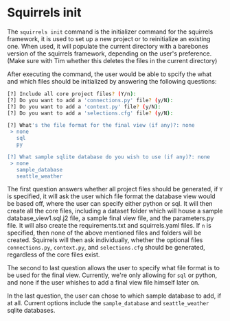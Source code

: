 # Squirrels init
The `squirrels init` command is the initializer command for the squirrels framework, it is used to set up a new project or to reinitialize an existing one. When used, it will populate the current directory with a barebones version of the squirrels framework, depending on the user's preference. (Make sure with Tim whether this deletes the files in the current directory)

After executing the command, the user would be able to spcify the what and which files should be initialized by answering the following questions:

```bash
[?] Include all core project files? (Y/n): 
[?] Do you want to add a 'connections.py' file? (y/N): 
[?] Do you want to add a 'context.py' file? (y/N): 
[?] Do you want to add a 'selections.cfg' file? (y/N): 

[?] What's the file format for the final view (if any)?: none
 > none
   sql
   py

[?] What sample sqlite database do you wish to use (if any)?: none
 > none
   sample_database
   seattle_weather

```

The first question answers whether all project files should be generated, if `Y` is specified, it will ask the user which file format the database view would be based off, where the user can specify either python or sql. It will then create all the core files, including a dataset folder which will house a sample database_view1.sql.j2 file, a sample final view file, and the parameters.py file. It will also create the requirements.txt and squirrels.yaml files. If `n` is specified, then none of the above mentioned files and folders will be created. Squirrels will then ask individually, whether the optional files `connections.py`, `context.py`, and `selections.cfg` should be generated, regardless of the core files exist. 

The second to last question allows the user to specify what file format is to be used for the final view. Currently, we're only allowing for `sql` or python, and none if the user whishes to add a final view file himself later on. 

In the last question, the user can chose to which sample database to add, if at all. Current options include the `sample_database` and `seattle_weather` sqlite databases. 
